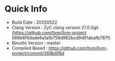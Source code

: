 # Quick Info
* Build Date : 20250522
* Clang Version : ZyC clang version 21.0.0git (https://github.com/llvm/llvm-project 569b6f6dade6a1a1b758d982bcd9d91abafb787f)
* Binutils Version : master
* Compiled Based : https://github.com/llvm/llvm-project/commit/569b6f6d

